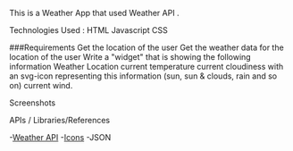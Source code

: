 This is a Weather App that used Weather API .


Technologies Used :
HTML 
Javascript 
CSS


###Requirements
Get the location of the user
Get the weather data for the location of the user
Write a "widget" that is showing the following information
Weather Location
current temperature
current cloudiness with an svg-icon representing this information (sun, sun & clouds, rain and so on)
current wind.


Screenshots


APIs / Libraries/References 

-[Weather API](https://fcc-weather-api.glitch.me/)
-[Icons](https://erikflowers.github.io/weather-icons/)
-JSON


